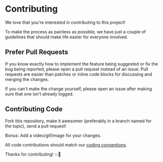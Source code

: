 # Contributing

We love that you're interested in contributing to this project!

To make the process as painless as possible, we have just a couple of guidelines
that should make life easier for everyone involved.

## Prefer Pull Requests

If you know exactly how to implement the feature being suggested or fix the bug
being reported, please open a pull request instead of an issue. Pull requests are easier than
patches or inline code blocks for discussing and merging the changes.

If you can't make the change yourself, please open an issue after making sure
that one isn't already logged.

## Contributing Code

Fork this repository, make it awesomer (preferably in a branch named for the
topic), send a pull request!

Bonus: Add a video/gif/image for your changes.

All code contributions should match our [coding
conventions](https://github.com/NYTimes/objective-c-style-guide).

Thanks for contributing! :boom::camel:
